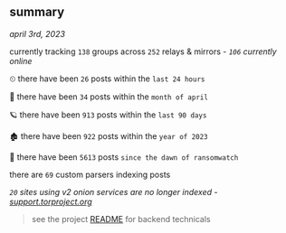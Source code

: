 
## summary
_april 3rd, 2023_

currently tracking `138` groups across `252` relays & mirrors - _`106` currently online_

⏲ there have been `26` posts within the `last 24 hours`

🦈 there have been `34` posts within the `month of april`

🪐 there have been `913` posts within the `last 90 days`

🏚 there have been `922` posts within the `year of 2023`

🦕 there have been `5613` posts `since the dawn of ransomwatch`

there are `69` custom parsers indexing posts

_`20` sites using v2 onion services are no longer indexed - [support.torproject.org](https://support.torproject.org/onionservices/v2-deprecation/)_

> see the project [README](https://github.com/joshhighet/ransomwatch#ransomwatch--) for backend technicals
